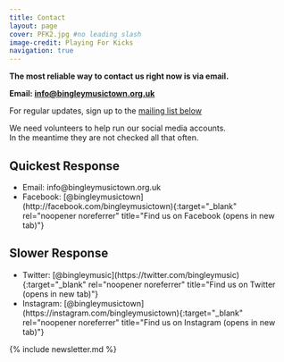 ```yaml
---
title: Contact
layout: page
cover: PFK2.jpg #no leading slash
image-credit: Playing For Kicks
navigation: true
---
```


**The most reliable way to contact us right now is via email.**

**Email: info@bingleymusictown.org.uk**

For regular updates, sign up to the [mailing list below](#mailing-list)

We need volunteers to help run our social media accounts.<br/>
In the meantime they are not checked all that often. 

## Quickest Response
<ul class="contact">
  <li><i class="fa fa-envelope-o"></i> Email: info@bingleymusictown.org.uk</li>   
  <li markdown="1"><i class="fa-brands fa-facebook"></i> Facebook: [@bingleymusictown<i class="fa fa-external-link" aria-hidden="true"></i>](http://facebook.com/bingleymusictown){:target="_blank" rel="noopener noreferrer" title="Find us on Facebook (opens in new tab)"}
</li>
</ul>

## Slower Response
<ul class="contact">
  <li markdown="1"><i class="fa-brands fa-twitter"></i> Twitter: [@bingleymusic<i class="fa fa-external-link" aria-hidden="true"></i>](https://twitter.com/bingleymusic){:target="_blank" rel="noopener noreferrer" title="Find us on Twitter (opens in new tab)"}
  </li>
   <li markdown="1"><i class="fa-brands fa-instagram"></i> Instagram: [@bingleymusictown<i class="fa fa-external-link" aria-hidden="true"></i>](https://instagram.com/bingleymusictown){:target="_blank" rel="noopener noreferrer" title="Find us on Instagram (opens in new tab)"}
   </li>
</ul>

<div id="contact-mailing" markdown="1">
{% include newsletter.md %}
</div>





